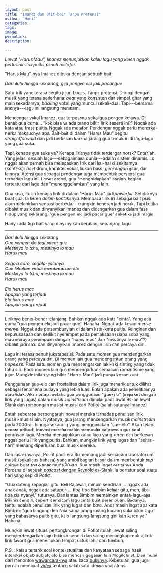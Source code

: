```yaml
---
layout: post
title: "Imanez dan Bait-bait Tanpa Pretensi"
author: "Hanif" 
categories: 
tags: 
image: 
permalink: 
description:

---
```


*Lewat "Harus Mau", Imanez menunjukkan kalau lagu yang keren nggak perlu lirik-lirik puitis penuh metafor.*<!--more-->

"Harus Mau"-nya Imanez dibuka dengan sebuah bait:

*Dari dulu hingga sekarang, gua pengen elo jadi pacar gue*

Satu lirik yang terasa begitu jujur. Lugas. Tanpa pretensi. Diiringi dengan musik yang terasa sederhana: *beat* yang konsisten dan simpel, gitar yang main sekadarnya, *backing* vokal yang muncul sekali-dua. Tapi---bersama liriknya---lagu ini langsung menikam. 

Mendengar vokal Imanez, gua terpesona sekaligus pengen ketawa. Di benak gua cuma... "kok bisa ya ada orang bikin lirik seperti ini?" Nggak ada kata atau frasa puitis. Nggak ada metafor. Pendengar nggak perlu menerka-nerka maksudnya apa. Bait-bait di dalam "Harus Mau" begitu *straightforward* dan jadi berkesan karena jarang gua temukan di lagu-lagu yang gua suka.  

Tapi, kenapa gua suka ya? Kenapa liriknya tidak terdengar norak? Entahlah. Yang jelas, sebuah lagu---sebagaimana dunia---adalah sistem dinamis. Lo nggak akan pernah bisa melepaskan lirik dari hal-hal di sekitarnya (konteks): *beat* drum, karakter vokal, liukan bass, *genjrengan* gitar, dan lainnya. Atensi gua sebagai pendengar juga membentuk persepsi gua terhadap lagu ini. Lewat atensi, gua "menghidupkan" bagian-bagian tertentu dari lagu dan "menenggelamkan" yang lain. 

Gua rasa, itulah kenapa lirik di dalam "Harus Mau" jadi *powerful*. Setidaknya buat gua. Ia keren *dalam konteksnya*. Membaca lirik ini sebagai bait puisi akan melahirkan sensasi berbeda---mungkin beneran jadi norak. Tapi ketika dibalut musik dan dinyanyikan Imanez dan didengarkan gua dalam fase hidup yang sekarang, "gue pengen elo jadi pacar gue" seketika jadi magis. 

Hanya ada tiga bait yang dinyanyikan berulang sepanjang lagu:

*********************

*Dari dulu hingga sekarang*
<br>
*Gue pengen elo jadi pacar gue*
<br>
*Mestinya lo tahu, mestinya lo mau*
<br>
*Harus mau*
<br>
<br>
*Segala cara, segala-galanya*
<br>
*Gue lakukan untuk mendapatkan elo*
<br>
*Mestinya lo tahu, mestinya lo mau*
<br>
*Harus mau*
<br>
<br>
*Elo harus mau*
<br>
*Apapun yang terjadi*
<br>
*Elo harus mau*
<br>
*Apapun yang terjadi*
<br>

*********************

Liriknya bener-bener telanjang. Bahkan nggak ada kata "cinta". Yang ada cuma "gua pengen elo jadi pacar gue". Hahaha. Nggak ada kesan *menye-menye*. Nggak ada persembunyian di dalam kata-kata puitis. Keinginan dan keputusasaan dan sedikit nyerempet pada pemaksaan (siapa coba yang mau merayu perempuan dengan "harus mau" dan "mestinya lo mau"?) dibalut jadi satu dan dinyanyikan Imanez dengan lirih dan percaya diri. 

Lagu ini terasa penuh jukstaposisi. Pada satu momen gua mendengarkan orang yang percaya diri. Di momen lain gua mendengarkan orang yang *hopeless*. Pada satu momen gua mendengarkan laki-laki sinting yang tidak tahu diri. Pada momen lain gua mendengarkan semacam romantisme yang jujur. Mungkin inilah yang bikin "Harus Mau" jadi punya kesan kuat.

Penggunaan gue-elo dan frontalitas dalam lirik juga menarik untuk dilihat sebagai fenomena budaya yang lebih luas. Entah apakah ada penelitiannya atau tidak. Akan tetapi, setahu gua penggunaan "gue-elo" (sepaket dengan lirik yang lugas) dalam musik *mainstream* dimulai pada awal 90-an lewat Slank dan rombongan musisi-musisi dari Potlot (salah satunya Imanez).

Entah seberapa berpengaruh inovasi mereka terhadap penulisan lirik musisi-musisi lain. Nyatanya, gua jarang mendengarkan musik *mainstream* pada 2000-an hingga sekarang yang menggunakan "gue-elo". Akan tetapi, secara pribadi, inovasi mereka makin membuka cakrawala gua soal penulisan lagu. Mereka menunjukkan kalau lagu yang keren dan berkesan nggak perlu lirik yang puitis. Bahkan, mungkin lirik yang lugas dan "sehari-hari" memang diperlukan buat musik mereka. 

Dan rasa-rasanya, Potlot pada era itu memang jadi semacam laboratorium musik (sekaligus bahasa) yang ambil bagian besar dalam membentuk *pop culture* buat anak-anak muda 90-an. Gua masih inget ceritanya Anda Perdana di [sebuah *podcast* dengan Reynold ex-Slank](https://www.youtube.com/watch?v=yBvp0s3CLI0&ab_channel=RsgTv). Ia bertutur soal suatu hari yang sepi di Potlot. 

"Gua dateng kepagian gitu. Beli Rajawali, minum sendirian ... nggak ada anak-anak, nggak ada satupun ...  tiba-tiba Bimbim keluar gitu, men, tiba-tiba dia nyanyi," tuturnya. Dan lantas Bimbim memainkan entah-lagu-apa. Bikinin sendiri, seperti semacam lagu cinta buat perempuan. Bedanya, tentu, adalah penulisan lirik yang lugas dan *bare*. Anda masih ingat apa kata Bimbim: "gua bingung deh Nda sama orang-orang kadang suka bikin lagu yang bahasanya puitis gitu, kalo langsung-langsung gini kan keren ya." Hahaha. 

Mungkin lewat situasi pertongkrongan di Potlot itulah, lewat saling memperdengarkan lagu bikinan sendiri dan saling menangkap reaksi, lirik-lirik favorit gua menemukan tempat untuk lahir dan tumbuh.

P.S. : kalau tertarik soal kontekstualitas dan kenyataan sebagai hasil interaksi objek-subjek, elo bisa mencari gagasan Iain Mcgilchrist. Bisa mulai dari menonton [wawancara-nya](https://www.youtube.com/watch?v=M-SgOwc6Pe4&ab_channel=TheoriesofEverythingwithCurtJaimungal) atau baca [bukunya](https://en.wikipedia.org/wiki/The_Master_and_His_Emissary). Kebetulan, gua juga pernah membuat [*video*](https://youtu.be/kTtg85DMkeg) tentang salah satu idenya soal atensi. 